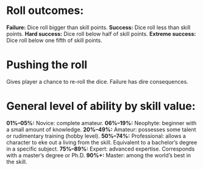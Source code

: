 <!-- TITLE: Skill Rolls -->
<!-- SUBTITLE: A quick summary of Skill Rolls -->
# Roll outcomes:
**Failure:** Dice roll bigger than skill points.
**Success:** Dice roll less than skill points.
**Hard success:** Dice roll below half of skill points.
**Extreme success:** Dice roll below one fifth of skill points.

# Pushing the roll
Gives player a chance to re-roll the dice. Failure has dire consequences.
# General level of ability by skill value:
**01%–05%:** Novice: complete amateur.
**06%–19%:** Neophyte: beginner with a small amount of knowledge.
**20%–49%:** Amateur: possesses some talent or rudimentary training (hobby level).
**50%–74%:** Professional: allows a character to eke out a living from the skill. Equivalent to a bachelor’s degree in a specific subject.
**75%–89%:** Expert: advanced expertise. Corresponds with a master’s degree or Ph.D.
**90%+:** Master: among the world’s best in the skill.
